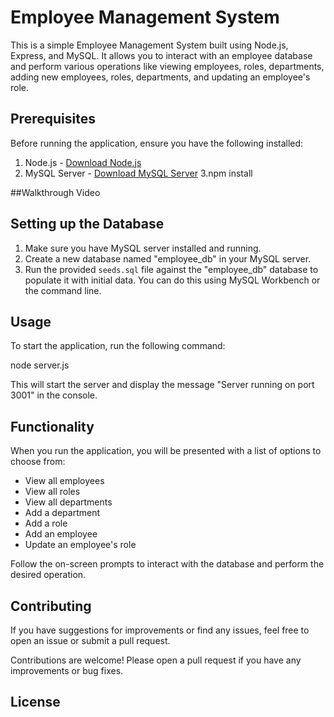 # Employee Management System

This is a simple Employee Management System built using Node.js, Express, and MySQL. It allows you to interact with an employee database and perform various operations like viewing employees, roles, departments, adding new employees, roles, departments, and updating an employee's role.

## Prerequisites

Before running the application, ensure you have the following installed:

1. Node.js - [Download Node.js](https://nodejs.org/)
2. MySQL Server - [Download MySQL Server](https://dev.mysql.com/downloads/mysql/)
3.npm install


##Walkthrough Video

   
   
   

## Setting up the Database

1. Make sure you have MySQL server installed and running.
2. Create a new database named "employee_db" in your MySQL server.
3. Run the provided `seeds.sql` file against the "employee_db" database to populate it with initial data. You can do this using MySQL Workbench or the command line.

## Usage

To start the application, run the following command:


node server.js


This will start the server and display the message "Server running on port 3001" in the console.

## Functionality

When you run the application, you will be presented with a list of options to choose from:

- View all employees
- View all roles
- View all departments
- Add a department
- Add a role
- Add an employee
- Update an employee's role

Follow the on-screen prompts to interact with the database and perform the desired operation.

## Contributing

If you have suggestions for improvements or find any issues, feel free to open an issue or submit a pull request.

Contributions are welcome! Please open a pull request if you have any improvements or bug fixes.

## License
